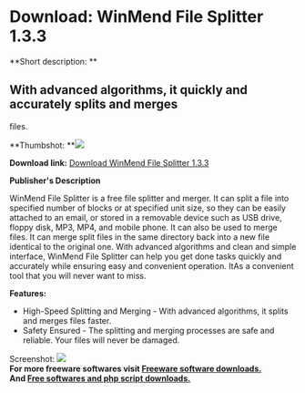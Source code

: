 # Download: WinMend File Splitter 1.3.3

**Short description: **

## With advanced algorithms, it quickly and accurately splits and merges
files.

  
**Thumbshot: **![](http://www.freewarefiles.com/screenshot/winmendfilesplit_md.jpg)   
  
**Download link:** [Download WinMend File Splitter 1.3.3](http://freesoftwares.boysofts.com/WinMend-File-Splitter_program_50182.html)  
  

**Publisher's Description**  
  

WinMend File Splitter is a free file splitter and merger. It can split a file
into specified number of blocks or at specified unit size, so they can be
easily attached to an email, or stored in a removable device such as USB
drive, floppy disk, MP3, MP4, and mobile phone. It can also be used to merge
files. It can merge split files in the same directory back into a new file
identical to the original one. With advanced algorithms and clean and simple
interface, WinMend File Splitter can help you get done tasks quickly and
accurately while ensuring easy and convenient operation. ItAs a convenient
tool that you will never want to miss.

**Features:**

  * High-Speed Splitting and Merging - With advanced algorithms, it splits and merges files faster. 
  * Safety Ensured - The splitting and merging processes are safe and reliable. Your files will never be damaged. 

  
  
Screenshot: ![](http://www.freewarefiles.com/screenshot/winmendfilesplit.jpg)  
**For more freeware softwares visit [Freeware software downloads.](http://freesoftwares.boysofts.com/)**   
**And [Free softwares and php script downloads.](http://www.boysofts.com/)**

